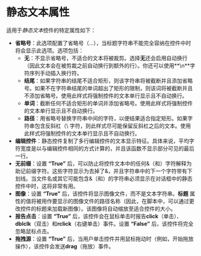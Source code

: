# 静态文本属性

适用于*静态文本*控件的特定属性如下：

- **省略号**：此选项配置了省略号（...），当标题字符串不能完全容纳在控件中时将会显示此选项。选项包括：
  - **无**：不显示省略号，不适合的文本将被裁剪。选择**无**还会启用自动换行（因此文本会在被剪裁之前自动换行到额外的行）。你还可以使用**\n**字符序列手动插入换行符。
  - **结尾**：如果字符串的结尾不适合矩形，则该字符串将被截断并且添加省略号。如果不在字符串结尾的单词超出了矩形的限制，则该词将被截断并且不添加省略号。使用此样式将强制控件的文本单行显示且不自动换行。
  - **单词**：截断任何不适合矩形的单词并添加省略号。使用此样式将强制控件的文本单行显示且不自动换行。
  - **路径**：用省略号替换字符串中间的字符，以便结果适合指定矩形。如果字符串包含反斜杠（\\ 字符，则此样式尽可能保留反斜杠之后的文本。使用此样式将强制控件的文本单行显示且不自动换行。
- **编辑控件**：静态控件复制了多行编辑控件的文本显示特征。具体来说，平均字符宽度是以与编辑控件相同的方式计算的，并且该函数不显示部分可见的最后一行。
- **无前缀**：设置 **“True”** 后，可以防止将控件文本中的任何&（和）字符解释为助记前缀字符。这些字符显示为去掉了&，并且字符串中的下一个字符带有下划线。当文件名或其它可能包含&（和）的字符串必须显示在对话框中的静态控件中时，这将非常有用。
- **图像**：设置 **“True”** 后，该控件将显示图像文件，而不是文本字符串。**标题** 属性的值将被用作要显示的图像文件的路径名称（因此，在脚本中，可以通过更改控件的标题来加载新图像）。该图像将自动缩放至适合控件的大小。
- **报告点击**：设置 **“True”** 后，该控件会在鼠标单击时报告**click**（单击）、**dblclk**（双击）和**rclick**（右键单击）事件。设置 **“False”** 后，该控件将完全忽略鼠标点击。
- **拖拽源**：设置 **“True”** 后，当用户单击控件并用鼠标拖动时（例如，开始拖放操作），该控件会发送**drag**（拖放）事件。